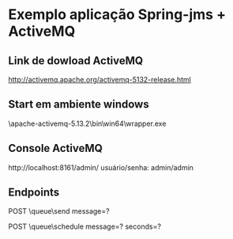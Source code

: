 # Exemplo aplicação Spring-jms + ActiveMQ


## Link de dowload ActiveMQ
http://activemq.apache.org/activemq-5132-release.html

## Start em ambiente windows
\apache-activemq-5.13.2\bin\win64\wrapper.exe

## Console ActiveMQ
http://localhost:8161/admin/
usuário/senha: admin/admin

## Endpoints
POST \queue\send
message=?

POST \queue\schedule
message=?
seconds=?
